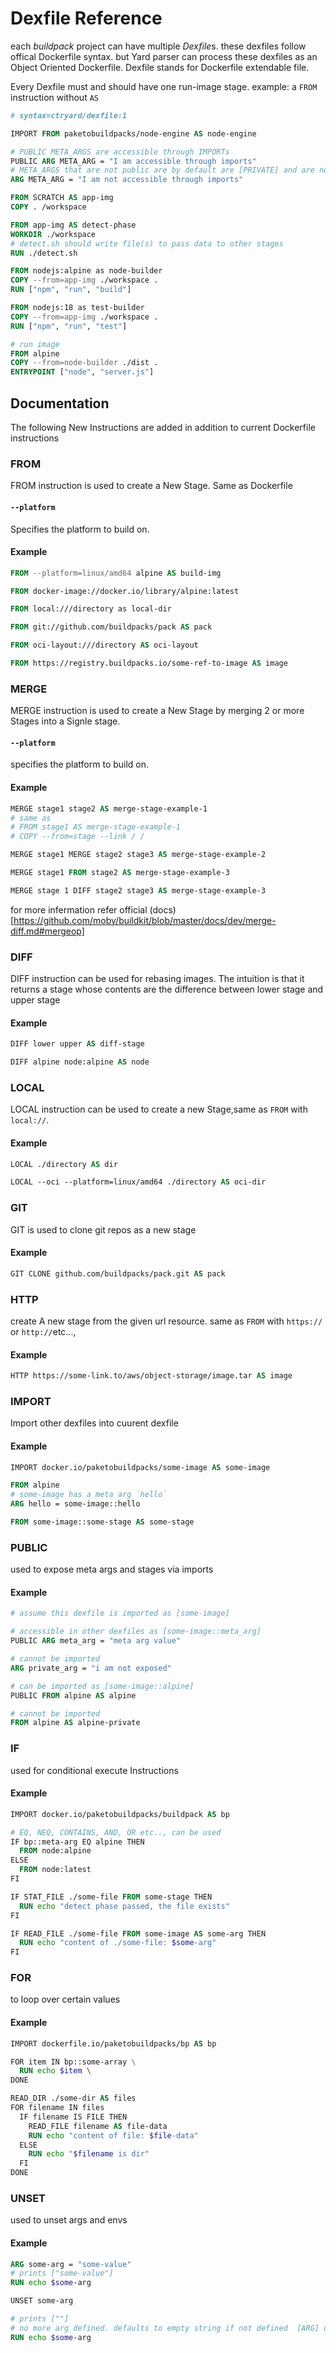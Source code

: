 # Dexfile Reference
each *buildpack* project can have multiple *Dexfile*s. these dexfiles follow offical Dockerfile syntax. but Yard parser can process these dexfiles as an Object Oriented Dockerfile. Dexfile stands for Dockerfile extendable file.

Every Dexfile must and should have one run-image stage. example: a `FROM` instruction without `AS`

```Dockerfile
# syntax=ctryard/dexfile:1

IMPORT FROM paketobuildpacks/node-engine AS node-engine

# PUBLIC META_ARGS are accessible through IMPORTs
PUBLIC ARG META_ARG = "I am accessible through imports"
# META_ARGS that are not public are by default are [PRIVATE] and are not accessible through IMPORTs
ARG META_ARG = "I am not accessible through imports"

FROM SCRATCH AS app-img
COPY . /workspace

FROM app-img AS detect-phase
WORKDIR ./workspace
# detect.sh should write file(s) to pass data to other stages
RUN ./detect.sh

FROM nodejs:alpine as node-builder
COPY --from=app-img ./workspace .
RUN ["npm", "run", "build"]

FROM nodejs:18 as test-builder
COPY --from=app-img ./workspace .
RUN ["npm", "run", "test"]

# run image
FROM alpine
COPY --from=node-builder ./dist .
ENTRYPOINT ["node", "server.js"]
```

## Documentation

The following New Instructions are added in addition to current Dockerfile instructions


### FROM
FROM instruction is used to create a New Stage. Same as Dockerfile
#### `--platform`
Specifies the platform to build on.

#### Example
```Dockerfile
FROM --platform=linux/amd64 alpine AS build-img

FROM docker-image://docker.io/library/alpine:latest

FROM local:///directory as local-dir

FROM git://github.com/buildpacks/pack AS pack

FROM oci-layout:///directory AS oci-layout

FROM https://registry.buildpacks.io/some-ref-to-image AS image
```

### MERGE
MERGE instruction is used to create a New Stage by merging 2 or more Stages into a Signle stage.
#### `--platform`
specifies the platform to build on.

#### Example
```Dockerfile
MERGE stage1 stage2 AS merge-stage-example-1
# same as
# FROM stage1 AS merge-stage-example-1
# COPY --from=stage --link / /

MERGE stage1 MERGE stage2 stage3 AS merge-stage-example-2

MERGE stage1 FROM stage2 AS merge-stage-example-3

MERGE stage 1 DIFF stage2 stage3 AS merge-stage-example-3
```
for more infermation refer official (docs)[https://github.com/moby/buildkit/blob/master/docs/dev/merge-diff.md#mergeop]

### DIFF
DIFF instruction can be used for rebasing images. The intuition is that it returns a stage whose contents are the difference between lower stage and upper stage

#### Example
```Dockerfile
DIFF lower upper AS diff-stage

DIFF alpine node:alpine AS node
```

### LOCAL
LOCAL instruction can be used to create a new Stage,same as `FROM` with `local://`. 
#### Example
```Dockerfile
LOCAL ./directory AS dir

LOCAL --oci --platform=linux/amd64 ./directory AS oci-dir
```

### GIT
GIT is used to clone git repos as a new stage

#### Example
```Dockerfile
GIT CLONE github.com/buildpacks/pack.git AS pack
```

### HTTP
create A new stage from the given url resource. same as `FROM` with `https://` or `http://`etc...,

#### Example
```Dockerfile
HTTP https://some-link.to/aws/object-storage/image.tar AS image
```

### IMPORT
Import other dexfiles into cuurent dexfile

#### Example
```Dockerfile
IMPORT docker.io/paketobuildpacks/some-image AS some-image

FROM alpine
# some-image has a meta arg `hello`
ARG hello = some-image::hello

FROM some-image::some-stage AS some-stage
```

### PUBLIC
used to expose meta args and stages via imports

#### Example
```Dockerfile
# assume this dexfile is imported as [some-image]

# accessible in other dexfiles as [some-image::meta_arg]
PUBLIC ARG meta_arg = "meta arg value"

# cannot be imported
ARG private_arg = "i am not exposed"

# can be imported as [some-image::alpine]
PUBLIC FROM alpine AS alpine

# cannot be imported
FROM alpine AS alpine-private
```

### IF
used for conditional execute Instructions

#### Example
```Dockerfile
IMPORT docker.io/paketobuildpacks/buildpack AS bp

# EQ, NEQ, CONTAINS, AND, OR etc.., can be used
IF bp::meta-arg EQ alpine THEN
  FROM node:alpine
ELSE
  FROM node:latest
FI

IF STAT_FILE ./some-file FROM some-stage THEN
  RUN echo "detect phase passed, the file exists"
FI

IF READ_FILE ./some-file FROM some-image AS some-arg THEN
  RUN echo "content of ./some-file: $some-arg"
FI
```

### FOR
to loop over certain values

#### Example
```Dockerfile
IMPORT dockerfile.io/paketobuildpacks/bp AS bp

FOR item IN bp::some-array \
  RUN echo $item \
DONE

READ_DIR ./some-dir AS files
FOR filename IN files
  IF filename IS FILE THEN
    READ_FILE filename AS file-data
    RUN echo "content of file: $file-data"
  ELSE
    RUN echo "$filename is dir"
  FI
DONE
```

### UNSET
used to unset args and envs

#### Example

```Dockerfile
ARG some-arg = "some-value"
# prints ["some-value"]
RUN echo $some-arg

UNSET some-arg

# prints [""]
# no more arg defined. defaults to empty string if not defined  [ARG] or [ENV]s accessed
RUN echo $some-arg
```
